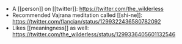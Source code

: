 - A [[person]] on [[twitter]]: https://twitter.com/the_wilderless
- Recommended Vajrana meditation called [[shi-ne]]: https://twitter.com/flancian/status/1299322436580782092 
- Likes [[meaningness]] as well: https://twitter.com/the_wilderless/status/1299336405601132546
